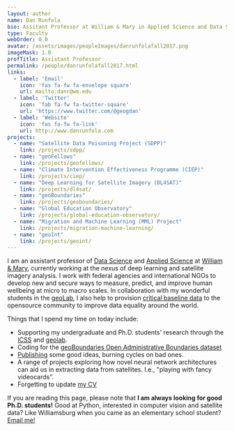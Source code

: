 ```yaml
---
layout: author
name: Dan Runfola
bio: Assitant Professor at William & Mary in Applied Science and Data Science.
type: Faculty
webOrder: 0.0
avatar: /assets/images/peopleImages/danrunfolafall2017.png
imageMask: 1.0
profTitle: Assistant Professor
permalink: /people/danrunfolafall2017.html 
links:
  - label: 'Email'
    icon: 'fas fa-fw fa-envelope square'
    url: mailto:danr@wm.edu
  - label: 'Twitter'
    icon: 'fab fa-fw fa-twitter-square'
    url: 'https://www.twitter.com/@geogdan'
  - label: 'Website'
    icon: 'fas fa-fw fa-link'
    url: http://www.danrunfola.com
projects:
  - name: "Satellite Data Poisoning Project (SDPP)"
    link: /projects/sdpp/
  - name: "geoFellows"
    link: /projects/geofellows/
  - name: "Climate Intervention Effectiveness Programme (CIEP)"
    link: /projects/ciep/
  - name: "Deep Learning for Satellite Imagery (DL4SAT)"
    link: /projects/dl4sat/
  - name: "geoBoundaries"
    link: /projects/geoboundaries/
  - name: "Global Education Observatory"
    link: /projects/global-education-observatory/
  - name: "Migration and Machine Learning (MML) Project"
    link: /projects/migration-machine-learning/
  - name: "geoInt"
    link: /projects/geoint/
---
```

I am an assistant professor of [Data Science](https://ds.wm.edu) and [Applied Science](https://as.wm.edu) at [William & Mary](https://www.wm.edu), currently working at the nexus of deep learning and satellite imagery analysis. I work with federal agencies and international NGOs to develop new and secure ways to measure, predict, and improve human wellbeing at micro to macro scales. In collaboration with my wonderful students in the [geoLab](https://geolab.wm.edu), I also help to provision [critical baseline data](https://www.geoboundaries.org) to the opensource community to improve data equality around the world.

Things that I spend my time on today include:
- Supporting my undergraduate and Ph.D. students' research through the [ICSS](https://icss.wm.edu) and [geolab](https://geolab.wm.edu).
- Coding for the [geoBoundaries Open Administrative Boundaries dataset](https://www.geoboundaries.org)  
- [Publishing](https://scholar.google.com/citations?user=lqrZ5MoAAAAJ&hl=en) some good ideas, burning cycles on bad ones.
- A range of projects exploring how novel neural network architectures can aid us in extracting data from satellites.  I.e., "playing with fancy videocards".
- Forgetting to update [my CV](https://docs.google.com/document/d/1rdIEx_osvmdzQhukGPZ2FkaA_gLcRnrIfeY6fbkLJ7g/edit?usp=sharing)

If you are reading this page, please note that **I am always looking for good Ph.D. students!**  Good at Python, interested in computer vision and satellite data?  Like Williamsburg when you came as an elementary school student?  [Email me!](mailto:danr@wm.edu)